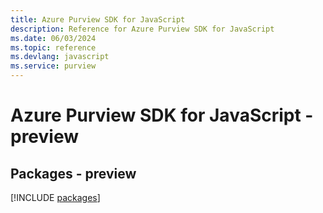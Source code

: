 ```yaml
---
title: Azure Purview SDK for JavaScript
description: Reference for Azure Purview SDK for JavaScript
ms.date: 06/03/2024
ms.topic: reference
ms.devlang: javascript
ms.service: purview
---
```

# Azure Purview SDK for JavaScript - preview
## Packages - preview
[!INCLUDE [packages](purview-index.md)]